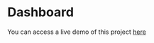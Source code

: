 # Dashboard
You can access a live demo of this project [here](https://techcharlie0.github.io/Dashboard/)
